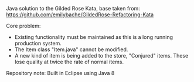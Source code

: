 Java solution to the Gilded Rose Kata, base taken from:
https://github.com/emilybache/GildedRose-Refactoring-Kata

Core problem:
- Existing functionality must be maintained as this is a long running production system.
- The Item class "Item.java" cannot be modified.
- A new kind of item is being added to the store, "Conjured" items. These lose quality at twice the rate of normal items.

Repository note: Built in Eclipse using Java 8
